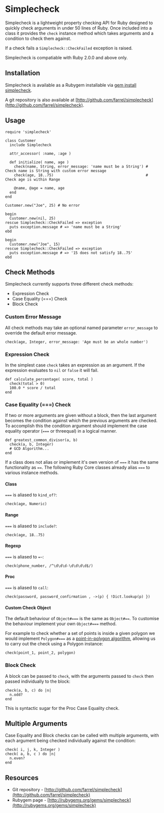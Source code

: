 # Simplecheck

Simplecheck is a lightweight property checking API for Ruby designed to quickly check arguments in under 50 lines of Ruby. Once included into a class it provides the `check` instance method which takes arguments and a condition to check them against.

If a check fails a `Simplecheck::CheckFailed` exception is raised.

Simplecheck is compatiable with Ruby 2.0.0 and above only.

## Installation

Simplecheck is available as a Rubygem installable via [gem install simplecheck](http://rubygems.org/gems/simplecheck).

A git repository is also available at [http://github.com/farrel/simplecheck](http://github.com/farrel/simplecheck).

## Usage

    require 'simplecheck'

    class Customer
      include Simplecheck
      
      attr_accessor( :name, :age )

      def initialize( name, age )
        check(name, String, error_message: 'name must be a String') # Check name is String with custom error message
        check(age, 18..75)                                          # Check age is within Range
    
        @name, @age = name, age
      end
    end
    
    Customer.new("Joe", 25) # No error

    begin
      Customer.new(nil, 25)
    rescue Simplecheck::CheckFailed => exception
      puts exception.message # => 'name must be a String'  
    ebd

    begin 
      Customer.new("Joe", 15) 
    rescue Simplecheck::CheckFailed => exception
      puts exception.message # => '15 does not satisfy 18..75'
    ebd

## Check Methods

Simplecheck currently supports three different check methods:

* Expression Check
* Case Equality (===) Check 
* Block Check

### Custom Error Message

All check methods may take an optional named parameter `error_message` to override the default error message.

    check(age, Integer, error_message: 'Age must be an whole number')

### Expression Check

In the simplest case `check` takes an expression as an argument. If the expression evaluates to `nil` or `false` it will fail. 

    def calculate_percentage( score, total )
      check(total > 0)
      100.0 * score / total
    end

### Case Equality (===) Check

If two or more arguments are given without a block, then the last argument becomes the condition against which the previous arguments are checked. To accomplish this the condition argument should implement the case equality operator (`===` or threequal) in a logical manner.

    def greatest_common_divisor(a, b)
      check(a, b, Integer)
      # GCD Algorithm...
    end

If a class does not alias or implement it's own version of `===` it has the same functionality as  `==`. The following Ruby Core classes already alias `===` to various instance methods.

#### Class

`===` is aliased to `kind_of?`:

    check(age, Numeric)

#### Range

`===` is aliased to `include?`:

    check(age, 18..75) 

#### Regexp

`===` is aliased to `=~`:

    check(phone_number, /^\d\d\d-\d\d\d\d$/)

#### Proc

`===` is aliased to `call`: 

    check(password, password_confirmation , ->(p) { !Dict.lookup(p) })

#### Custom Check Object

The default behaviour of `Object#===` is the same as `Object#==`. To customise the behaviour implement your own `Object#===` method.

For example to check whether a set of points is inside a given polygon we would implement `Polygon#===` as a [point-in-polygon algorithm](https://en.wikipedia.org/wiki/Point_in_polygon), allowing us to carry out the check using a Polygon instance:

    check(point_1, point_2, polygon)

### Block Check

A block can be passed to `check`, with the arguments passed to `check` then passed individually to the block:

    check(a, b, c) do |n|
      n.odd?
    end

This is syntactic sugar for the Proc Case Equality check.

## Multiple Arguments

Case Equality and Block checks can be called with multiple arguments, with each argument being checked individually against the condition:

    check( i, j, k, Integer ) 
    check( a, b, c ) do |n|
      n.even?
    end

## Resources

* Git repository - [http://github.com/farrel/simplecheck](http://github.com/farrel/simplecheck)
* Rubygem page - [http://rubygems.org/gems/simplecheck](http://rubygems.org/gems/simplecheck)

